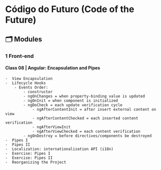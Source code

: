 # Código do Futuro (Code of the Future)

## 🗂 Modules

### 1 Front-end

#### Class 08 | Angular: Encapsulation and Pipes
    -  View Encapsulation
    -  Lifecycle Hooks
        - Events Order:
            - constructor
            - ngOnChanges = when property-binding value is updated
            - ngOnInit = when component is initialized
            - ngDoCheck = each update verification cycle
                - ngAfterContentInit = after insert external content on view
                - ngAfterContentChecked = each inserted content verification
                - ngAfterViewInit
                - ngAfterViewChecked = each content verification
            - ngOnDestroy = before directives/components be destroyed
    -  Pipes I
    -  Pipes II
    -  Localization: internationalization API (i18n)
    -  Exercise: Pipes I
    -  Exercise: Pipes II
    -  Reorganizing the Project